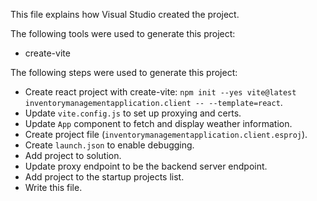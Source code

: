 This file explains how Visual Studio created the project.

The following tools were used to generate this project:
- create-vite

The following steps were used to generate this project:
- Create react project with create-vite: `npm init --yes vite@latest inventorymanagementapplication.client -- --template=react`.
- Update `vite.config.js` to set up proxying and certs.
- Update `App` component to fetch and display weather information.
- Create project file (`inventorymanagementapplication.client.esproj`).
- Create `launch.json` to enable debugging.
- Add project to solution.
- Update proxy endpoint to be the backend server endpoint.
- Add project to the startup projects list.
- Write this file.
